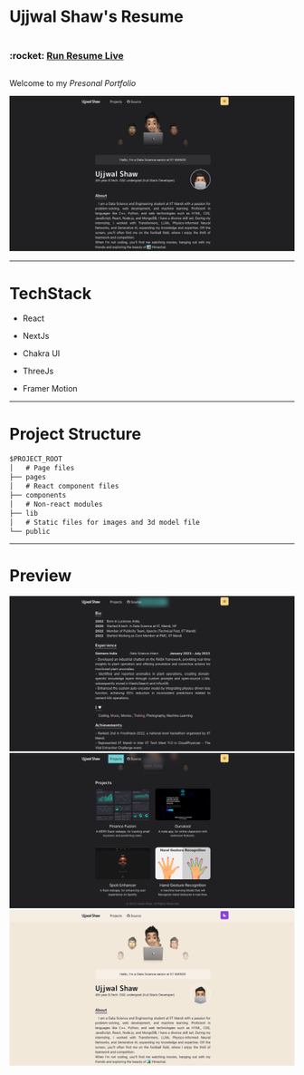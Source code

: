 # Ujjwal Shaw's Resume

<div style="display:flex;flex-direction:row; justify-content; space-between;width:100%">
  <h3>:rocket: <a  target="_blank" href="https://ujjwal-portfolio-alpha.vercel.app/"> Run Resume Live </a></h3>  
</div>

Welcome to my *Presonal Portfolio*

![Screenshot](https://github.com/Ujjwalshaw/Ujjwal-Portfolio/blob/main/preview/2.png)

 
---
# TechStack

- React

- NextJs

- Chakra UI

- ThreeJs

- Framer Motion

---
# Project Structure

```
$PROJECT_ROOT
│   # Page files
├── pages
│   # React component files
├── components
│   # Non-react modules
├── lib
│   # Static files for images and 3d model file
└── public
```
----
# Preview
![Screenshot](https://github.com/Ujjwalshaw/Ujjwal-Portfolio/blob/main/preview/3.png)
![Screenshot](https://github.com/Ujjwalshaw/Ujjwal-Portfolio/blob/main/preview/4.png)
![Screenshot](https://github.com/Ujjwalshaw/Ujjwal-Portfolio/blob/main/preview/5.png)


